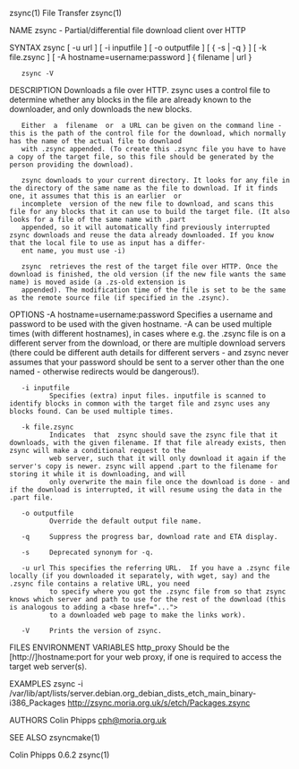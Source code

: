 zsync(1)                                                                               File Transfer                                                                              zsync(1)

NAME
       zsync - Partial/differential file download client over HTTP

SYNTAX
       zsync [ -u url ] [ -i inputfile ] [ -o outputfile ] [ { -s | -q } ] [ -k file.zsync ] [ -A hostname=username:password ] { filename | url }

       zsync -V

DESCRIPTION
       Downloads a file over HTTP. zsync uses a control file to determine whether any blocks in the file are already known to the downloader, and only downloads the new blocks.

       Either  a  filename  or  a URL can be given on the command line - this is the path of the control file for the download, which normally has the name of the actual file to downlaod
       with .zsync appended. (To create this .zsync file you have to have a copy of the target file, so this file should be generated by the person providing the download).

       zsync downloads to your current directory. It looks for any file in the directory of the same name as the file to download. If it finds one, it assumes that this is an earlier  or
       incomplete  version of the new file to download, and scans this file for any blocks that it can use to build the target file. (It also looks for a file of the same name with .part
       appended, so it will automatically find previously interrupted zsync downloads and reuse the data already downloaded. If you know that the local file to use as input has a differ‐
       ent name, you must use -i)

       zsync  retrieves the rest of the target file over HTTP. Once the download is finished, the old version (if the new file wants the same name) is moved aside (a .zs-old extension is
       appended). The modification time of the file is set to be the same as the remote source file (if specified in the .zsync).

OPTIONS
       -A hostname=username:password
              Specifies a username and password to be used with the given hostname. -A can be used multiple times (with different hostnames), in cases where e.g. the
               .zsync file is on a different server from the download, or there are multiple download servers (there could be different auth details for different  servers  -  and  zsync
              never assumes that your password should be sent to a server other than the one named - otherwise redirects would be dangerous!).

       -i inputfile
              Specifies (extra) input files. inputfile is scanned to identify blocks in common with the target file and zsync uses any blocks found. Can be used multiple times.

       -k file.zsync
              Indicates  that  zsync should save the zsync file that it downloads, with the given filename. If that file already exists, then zsync will make a conditional request to the
              web server, such that it will only download it again if the server's copy is newer. zsync will append .part to the filename for storing it while it is downloading, and will
              only overwrite the main file once the download is done - and if the download is interrupted, it will resume using the data in the .part file.

       -o outputfile
              Override the default output file name.

       -q     Suppress the progress bar, download rate and ETA display.

       -s     Deprecated synonym for -q.

       -u url This specifies the referring URL.  If you have a .zsync file locally (if you downloaded it separately, with wget, say) and the .zsync file contains a relative URL, you need
              to specify where you got the .zsync file from so that zsync knows which server and path to use for the rest of the download (this is analogous to adding a <base href="...">
              to a downloaded web page to make the links work).

       -V     Prints the version of zsync.

FILES
ENVIRONMENT VARIABLES
       http_proxy
              Should be the [http://]hostname:port for your web proxy, if one is required to access the target web server(s).

EXAMPLES
       zsync -i /var/lib/apt/lists/server.debian.org_debian_dists_etch_main_binary-i386_Packages http://zsync.moria.org.uk/s/etch/Packages.zsync

AUTHORS
       Colin Phipps <cph@moria.org.uk>

SEE ALSO
       zsyncmake(1)

Colin Phipps                                                                               0.6.2                                                                                  zsync(1)
